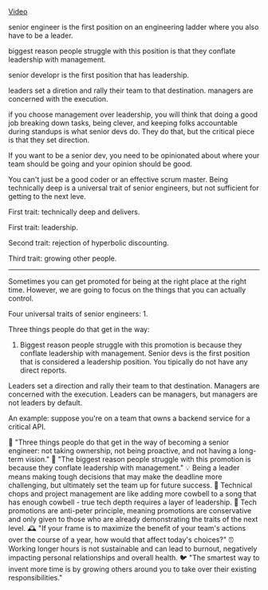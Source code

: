 [Video](https://www.youtube.com/watch?v=4i5iFlP01mQ&t=8s)

senior engineer is the first position on an engineering ladder where you also have to be a leader.

biggest reason people struggle with this position is that they conflate leadership with management.

senior developr is the first position that has leadership. 

leaders set a diretion and rally their team to that destination. managers are concerned with the execution.

if you choose management over leadership, you will think that doing a good job breaking down tasks, being clever, and keeping folks accountable during standups is what senior devs do. They do that, but the critical piece is that they set direction.

If you want to be a senior dev, you need to be opinionated about where your team should be going and your opinion should be good. 

You can't just be a good coder or an effective scrum master. Being technically deep is a universal trait of senior engineers, but not sufficient for getting to the next leve. 

First trait: technically deep and delivers.

First trait: leadership.

Second trait: rejection of hyperbolic discounting. 

Third trait: growing other people. 

---

Sometimes you can get promoted for being at the right place at the right time. However, we are going to focus on the things that you can actually control.

Four universal traits of senior engineers:
1. 

Three things people do that get in the way:
1. Biggest reason people struggle with this promotion is because they conflate leadership with management. Senior devs is the first position that is considered a leadership position. You tipically do not have any direct reports.

Leaders set a direction and rally their team to that destination. Managers are concerned with the execution. Leaders can be managers, but managers are not leaders by default.

An example: suppose you're on a team that owns a backend service for a critical API. 


🚫
"Three things people do that get in the way of becoming a senior engineer: not taking ownership, not being proactive, and not having a long-term vision."
💼
"The biggest reason people struggle with this promotion is because they conflate leadership with management."
💡
Being a leader means making tough decisions that may make the deadline more challenging, but ultimately set the team up for future success.
🐄
Technical chops and project management are like adding more cowbell to a song that has enough cowbell - true tech depth requires a layer of leadership.
💼
Tech promotions are anti-peter principle, meaning promotions are conservative and only given to those who are already demonstrating the traits of the next level.
🕰️
"If your frame is to maximize the benefit of your team's actions over the course of a year, how would that affect today's choices?"
⏰
Working longer hours is not sustainable and can lead to burnout, negatively impacting personal relationships and overall health.
🐦
"The smartest way to invent more time is by growing others around you to take over their existing responsibilities."
